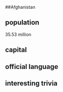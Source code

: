##Afghanistan
## population
35.53 million


## capital

 
## official language


## interesting trivia



